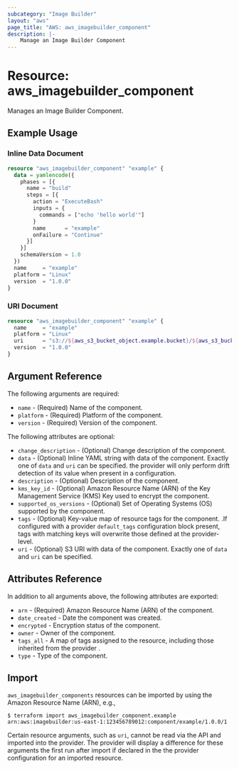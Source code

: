 ```yaml
---
subcategory: "Image Builder"
layout: "aws"
page_title: "AWS: aws_imagebuilder_component"
description: |-
    Manage an Image Builder Component
---
```


# Resource: aws_imagebuilder_component

Manages an Image Builder Component.

## Example Usage

### Inline Data Document

```terraform
resource "aws_imagebuilder_component" "example" {
  data = yamlencode({
    phases = [{
      name = "build"
      steps = [{
        action = "ExecuteBash"
        inputs = {
          commands = ["echo 'hello world'"]
        }
        name      = "example"
        onFailure = "Continue"
      }]
    }]
    schemaVersion = 1.0
  })
  name     = "example"
  platform = "Linux"
  version  = "1.0.0"
}
```

### URI Document

```terraform
resource "aws_imagebuilder_component" "example" {
  name     = "example"
  platform = "Linux"
  uri      = "s3://${aws_s3_bucket_object.example.bucket}/${aws_s3_bucket_object.example.key}"
  version  = "1.0.0"
}
```

## Argument Reference

The following arguments are required:

* `name` - (Required) Name of the component.
* `platform` - (Required) Platform of the component.
* `version` - (Required) Version of the component.

The following attributes are optional:

* `change_description` - (Optional) Change description of the component.
* `data` - (Optional) Inline YAML string with data of the component. Exactly one of `data` and `uri` can be specified. the provider will only perform drift detection of its value when present in a configuration.
* `description` - (Optional) Description of the component.
* `kms_key_id` - (Optional) Amazon Resource Name (ARN) of the Key Management Service (KMS) Key used to encrypt the component.
* `supported_os_versions` - (Optional) Set of Operating Systems (OS) supported by the component.
* `tags` - (Optional) Key-value map of resource tags for the component. .If configured with a provider `default_tags` configuration block present, tags with matching keys will overwrite those defined at the provider-level.
* `uri` - (Optional) S3 URI with data of the component. Exactly one of `data` and `uri` can be specified.

## Attributes Reference

In addition to all arguments above, the following attributes are exported:

* `arn` - (Required) Amazon Resource Name (ARN) of the component.
* `date_created` - Date the component was created.
* `encrypted` - Encryption status of the component.
* `owner` - Owner of the component.
* `tags_all` - A map of tags assigned to the resource, including those inherited from the provider .
* `type` - Type of the component.

## Import

`aws_imagebuilder_components` resources can be imported by using the Amazon Resource Name (ARN), e.g.,

```
$ terraform import aws_imagebuilder_component.example arn:aws:imagebuilder:us-east-1:123456789012:component/example/1.0.0/1
```

Certain resource arguments, such as `uri`, cannot be read via the API and imported into the provider. The provider will display a difference for these arguments the first run after import if declared in the the provider configuration for an imported resource.

